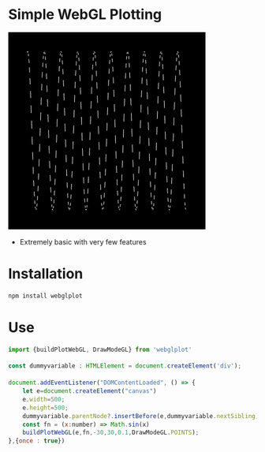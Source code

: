 # Simple WebGL Plotting

![LINES.png](LINES.png)

* Extremely basic with very few features

# Installation

```bash
npm install webglplot
```

# Use

```js
import {buildPlotWebGL, DrawModeGL} from 'webglplot'

const dummyvariable : HTMLElement = document.createElement('div');

document.addEventListener("DOMContentLoaded", () => {
    let e=document.createElement("canvas")
    e.width=500;
    e.height=500;
    dummyvariable.parentNode?.insertBefore(e,dummyvariable.nextSibling)
    const fn = (x:number) => Math.sin(x)
    buildPlotWebGL(e,fn,-30,30,0.1,DrawModeGL.POINTS);
},{once : true})
```